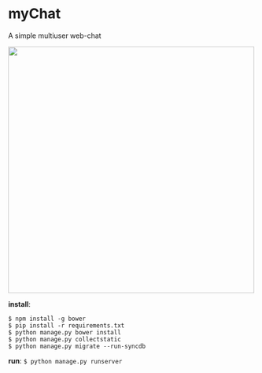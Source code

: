 # myChat
A simple multiuser web-chat

<img width=500px src="http://res.cloudinary.com/dzsjwgjii/image/upload/v1463062086/chat.png"/>

**install**:  
```
$ npm install -g bower
$ pip install -r requirements.txt
$ python manage.py bower install
$ python manage.py collectstatic
$ python manage.py migrate --run-syncdb
```


**run**:  ```$ python manage.py runserver```
